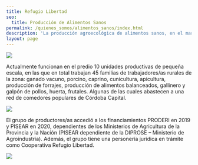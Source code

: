 ```yaml
---
title: Refugio Libertad 
seo:
  title: Producción de Alimentos Sanos
permalink: /quienes_somos/alimentos_sanos/index.html
description: 'La producción agroecológica de alimentos sanos, en el marco de la economía popular, con objetivos de seguridad y soberanía alimentaria.'
layout: page
---
```


![](https://i.imgur.com/KYehyWJ.jpg)
 
 Actualmente funcionan en el predio 10 unidades productivas de pequeña escala, en las que en total trabajan 45 familias de trabajadores/as rurales de la zona: ganado vacuno, porcino, caprino, cunicultura, apicultura, producción de forrajes, producción de alimentos balanceados, gallinero y galpón de pollos, huerta, frutales. Algunas de las cuales abastecen a una red de comedores populares de Córdoba Capital. 
 
![](https://i.imgur.com/8d64B09.jpg)
 
 El grupo de productores/as accedió a los financiamientos PRODERI en 2019 y PISEAR en 2020, dependientes de los Ministerios de Agricultura de la Provincia y la Nación (PISEAR dependiente de la DIPROSE – Ministerio de Agroindustria). Además, el grupo tiene una personería jurídica en trámite como Cooperativa Refugio Libertad. 
 
![](https://i.imgur.com/sH66BeF.jpg)
